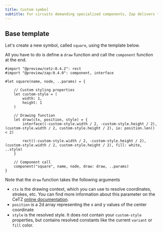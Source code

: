 ```yaml
---
title: Custom symbol
subtitle: For circuits demanding specialized components, Zap delivers the intuitive tools you need to easily manufacture your own.
---
```


## Base template

Let's create a new symbol, called `square`, using the template below.

All you have to do is define a `draw` function and call the `component` function at the end.

```typst
#import "@preview/cetz:0.4.2": rect
#import "@preview/zap:0.4.0": component, interface

#let square(name, node, ..params) = {
    
    // Custom styling properties
    let custom-style = (
        width: 1,
		height: 1
    )
    
    // Drawing function
    let draw(ctx, position, style) = {
        interface((-custom-style.width / 2, -custom-style.height / 2), (custom-style.width / 2, custom-style.height / 2), io: position.len() < 2)
        
        rect((-custom-style.width / 2, -custom-style.height / 2), (custom-style.width / 2, custom-style.height / 2), fill: white, ..style)
    }
   
    // Component call
    component("square", name, node, draw: draw, ..params)
}
```

Note that the `draw` function takes the following arguments

- `ctx` is the drawing context, which you can use to resolve coordinates, strokes, etc. You can find more information about this parameter on the CeTZ [online documentation](https://cetz-package.github.io/docs/advanced/custom-types/#context).
- `position` is a 2d array representing the x and y values of the center coordinate
- `style` is the resolved style. It does not contain your `custom-style` properties, but contains resolved constants like the current `variant` or `fill` color.